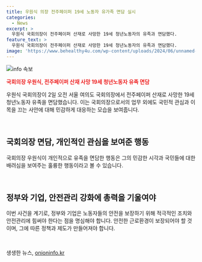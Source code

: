 ```yaml
---
title: 우원식 의장 전주페이퍼 19세 노동자 유가족 면담 실시
categories:
  - News
excerpt: >
  우원식 국회의장이 전주페이퍼 산재로 사망한 19세 청년노동자의 유족과 면담했다.
feature_text: >
  우원식 국회의장이 전주페이퍼 산재로 사망한 19세 청년노동자의 유족과 면담했다.
image: 'https://www.behealthy4u.com/wp-content/uploads/2024/06/unnamed-file.png'
---
```


<p><img src="https://www.behealthy4u.com/wp-content/uploads/2024/06/unnamed-file.png" alt="info 속보" /></p>

<p><b><span style="color: #ee2323;">국회의장 우원식, 전주페이퍼 산재 사망 19세 청년노동자 유족 면담</span></b></p>

<p>우원식 국회의장이 2일 오전 서울 여의도 국회의장에서 전주페이퍼 산재로 사망한 19세 청년노동자 유족을 면담했습니다. 이는 국회의장으로서의 업무 외에도 국민적 관심과 이목을 끄는 사안에 대해 민감하게 대응하는 모습을 보여줍니다.</p>

<p data-ke-size="size16">&nbsp;</p>

<h2 data-ke-size="size26">국회의장 면담, 개인적인 관심을 보여준 행동</h2>

<p>국회의장 우원식이 개인적으로 유족을 면담한 행동은 그의 민감한 시각과 국민들에 대한 배려심을 보여주는 훌륭한 행동이라고 볼 수 있습니다. </p>

<p data-ke-size="size16">&nbsp;</p>

<h2 data-ke-size="size26">정부와 기업, 안전관리 강화에 총력을 기울여야</h2>

<p>이번 사건을 계기로, 정부와 기업은 노동자들의 안전을 보장하기 위해 적극적인 조치와 안전관리에 힘써야 한다는 점을 명심해야 합니다. 안전한 근로환경이 보장되어야 할 것이며, 그에 따른 정책과 제도가 만들어져야 합니다.</p>

<p data-ke-size="size16">&nbsp;</p>
생생한 뉴스, <a href="https://onioninfo.kr" rel="dofollow">onioninfo.kr</a>


